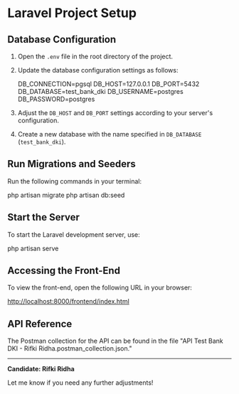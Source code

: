 # Laravel Project Setup

## Database Configuration

1. Open the `.env` file in the root directory of the project.
2. Update the database configuration settings as follows:

   DB_CONNECTION=pgsql
   DB_HOST=127.0.0.1
   DB_PORT=5432
   DB_DATABASE=test_bank_dki
   DB_USERNAME=postgres
   DB_PASSWORD=postgres


3. Adjust the `DB_HOST` and `DB_PORT` settings according to your server's configuration.

4. Create a new database with the name specified in `DB_DATABASE` (`test_bank_dki`).

## Run Migrations and Seeders

Run the following commands in your terminal:

php artisan migrate
php artisan db:seed


## Start the Server

To start the Laravel development server, use:

php artisan serve

## Accessing the Front-End

To view the front-end, open the following URL in your browser:

[http://localhost:8000/frontend/index.html](http://localhost:8000/frontend/index.html)

## API Reference

The Postman collection for the API can be found in the file "API Test Bank DKI - Rifki Ridha.postman_collection.json."

---

**Candidate: Rifki Ridha**


Let me know if you need any further adjustments!